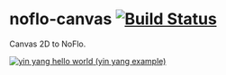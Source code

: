 # noflo-canvas [![Build Status](https://secure.travis-ci.org/noflo/noflo-canvas.png?branch=master)](http://travis-ci.org/noflo/noflo-canvas)

Canvas 2D to NoFlo. 

[![yin yang hello world](https://cloud.githubusercontent.com/assets/395307/2731522/3d21a9be-c62e-11e3-9eaa-0ad98b9cc93f.png)
(yin yang example)](http://app.flowhub.io/#example/a1096a406131e109f836)

